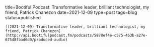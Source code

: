 
title=Bootiful Podcast: Transformative leader, brilliant technologist, my friend, Patrick Chanezon
date=2021-12-09
type=post
tags=blog
status=published
~~~~~~
[(2021-12-09) Transformative leader, brilliant technologist, my friend, Patrick Chanezon](http://api.bootifulpodcast.fm/podcasts/5878ef4e-c575-463b-a27e-67548fbad6d0/produced-audio) 
            